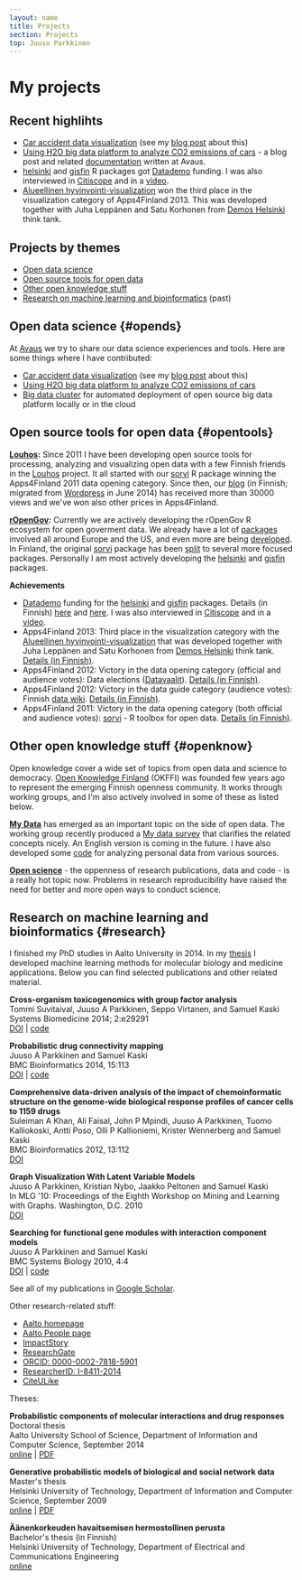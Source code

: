```yaml
---
layout: name
title: Projects
section: Projects
top: Juuso Parkkinen
---
```


# My projects

## Recent highlihts

* [Car accident data visualization][ifhackathon] (see my [blog post][ifhackathon-blog] about this)
* [Using H2O big data platform to analyze CO2 emissions of cars][trafi] - a blog post and related [documentation] written at Avaus.
* [helsinki][] and [gisfin][] R packages got [Datademo] funding. I was also interviewed in [Citiscope] and in a [video][ddvideo].
* [Alueellinen hyvinvointi-visualization][sotkanet-shiny] won the third place in the visualization category of Apps4Finland 2013. This was developed together with Juha Leppänen and Satu Korhonen from [Demos Helsinki][demos-sotkanet] think tank.

## Projects by themes

* [Open data science](#opends)
* [Open source tools for open data](#opentools)
* [Other open knowledge stuff](#openknow)
* [Research on machine learning and bioinformatics](#research) (past)


## Open data science {#opends}

At [Avaus] we try to share our data science experiences and tools. Here are some things where I have contributed:

* [Car accident data visualization][ifhackathon] (see my [blog post][ifhackathon-blog] about this)
* [Using H2O big data platform to analyze CO2 emissions of cars][trafi]
* [Big data cluster][bigdata] for automated deployment of open source big data platform locally or in the cloud
 
[ifhackathon]: https://ouzor.shinyapps.io/ifhackathon/
[ifhackathon-blog]: http://ouzor.github.io/blog/ifhackathon.html
[Avaus]: http://www.avaus.fi/
[bigdata]: https://github.com/avaus/bigdata-cluster
[trafi]: http://www.avaus.fi/business/using-h2o-big-data-platform-to-analyze-co2-emissions-of-cars
[documentation]: https://github.com/avaus/opendata/blob/master/trafi.md


## Open source tools for open data {#opentools}

**[Louhos][]:** Since 2011 I have been developing open source tools for processing, analyzing and visualizing open data with a few Finnish friends in the [Louhos][] project. It all started with our [sorvi][] R package winning the Apps4Finland 2011 data opening category. Since then, our [blog][] (in Finnish; migrated from [Wordpress][] in June 2014) has received more than 30000 views and we've won also other prices in Apps4Finland.

**[rOpenGov][]:** Currently we are actively developing the rOpenGov R ecosystem for open goverment data. We already have a lot of [packages][] involved all around Europe and the US, and even more are being [developed][]. In Finland, the original [sorvi] package has been [split][] to several more focused packages. Personally I am most actively developing the [helsinki][] and [gisfin][] packages.


**Achievements**

* [Datademo] funding for the [helsinki][] and [gisfin][] packages. Details (in Finnish) [here][ddres1] and [here][ddres2]. I was also interviewed in [Citiscope] and in a [video][ddvideo].
* Apps4Finland 2013: Third place in the visualization category with the [Alueellinen hyvinvointi-visualization][sotkanet-shiny] that was developed together with Juha Leppänen and Satu Korhonen from [Demos Helsinki][demos-sotkanet] think tank. [Details (in Finnish)][a4f-sotkanet].
* Apps4Finland 2012: Victory in the data opening category (official and audience votes): Data elections ([Datavaalit][]). [Details (in Finnish)][a4f-datavaalit].
* Apps4Finland 2012: Victory in the data guide category (audience votes): Finnish [data wiki][]. [Details (in Finnish)][a4f-datawiki].
* Apps4Finland 2011: Victory in the data opening category (both official and audience votes): [sorvi] - R toolbox for open data. [Details (in Finnish)][a4f-sorvi].


[Datademo]: http://datademo.fi/
[ddres1]: http://datademo.fi/ensimmaisen-kierroksen-tulokset/
[ddres2]: http://datademo.fi/kevatkierroksen-tulokset/
[Citiscope]: http://www.citiscope.org/story/2014/how-helsinki-mashed-open-data-regionalism
[ddvideo]: https://www.youtube.com/watch?v=p733z0bUlnw
[sotkanet-shiny]: https://ouzor.shinyapps.io/sotkanet/
[demos-sotkanet]: http://www.demoshelsinki.fi/kasi-ylos-jos-yhteiskunta-ja-data-kiinnostavat/
[a4f-sotkanet]: http://www.apps4finland.fi/kilpailutyo/alueellinen-hyvinvointi/
[a4f-sorvi]: http://apps4finland.fi/2011/10/24/datan-avaus-sorvi-avoimen-datan-tyokalupakki-r-kielelle/
[a4f-datavaalit]: http://apps4finland.fi/2012/10/28/datan-avaus-datavaalit/
[a4f-datawiki]: http://apps4finland.fi/2012/09/22/dataopas-suomalainen-datawiki/

[Louhos]: http://louhos.github.io/
[sorvi]: http://louhos.github.io/sorvi/index.html
[blog]: http://louhos.github.io/
[migrated]: http://louhos.github.io/news/2014/06/07/uusiblogi/
[Wordpress]: http://louhos.wordpress.com/
[rOpenGov]: http://ropengov.github.io/
[split]: http://louhos.github.io/news/2014/06/07/uusiblogi/
[packages]: http://ropengov.github.io/projects/
[helsinki]: https://github.com/rOpenGov/helsinki
[gisfin]: https://github.com/rOpenGov/gisfin
[developed]: https://github.com/ropengov
[Datavaalit]: http://www.datavaalit.fi/
[data wiki]: http://louhos.github.io/datawiki/




## Other open knowledge stuff {#openknow}

Open knowledge cover a wide set of topics from open data and science to democracy. [Open Knowledge Finland][okfi] (OKFFI) was founded few years ago to represent the emerging Finnish openness community. It works through working groups, and I'm also actively involved in some of these as listed below.

**[My Data]** has emerged as an important topic on the side of open data. The working group recently produced a [My data survey][mydata-survey] that clarifies the related concepts nicely. An English version is coming in the future. I have also developed some [code] for analyzing personal data from various sources.

**[Open science]** - the oppenness of research publications, data and code - is a really hot topic now. Problems in research reproducibility have raised the need for better and more open ways to conduct science. 

[okfi]: http://fi.okfn.org/
[My Data]: http://fi.okfn.org/wg/my-data/
[mydata-survey]: http://www.lvm.fi/julkaisu/4420389/my-data-johdatus-ihmiskeskeiseen-henkilotiedon-hyodyntamiseen
[code]: https://github.com/ouzor/mydata
[Open Science]: http://fi.okfn.org/wg/openscience/


## Research on machine learning and bioinformatics {#research}

I finished my PhD studies in Aalto University in 2014. In my [thesis](#theses) I developed machine learning methods for molecular biology and medicine applications. Below you can find selected publications and other related material.


<!-- Doesn't look good...
## Impact story profile
<iframe src="https://impactstory.org/embed/JuusoParkkinen" width="600" height="600"></iframe>
-->

<!--
**Probabilistic models for molecular biology and medicine**
-->

<!-- ADD toxgen -->

**Cross-organism toxicogenomics with group factor analysis**  
Tommi Suvitaival, Juuso A Parkkinen, Seppo Virtanen, and Samuel Kaski  
Systems Biomedicine 2014; 2:e29291  
[DOI](http://dx.doi.org/10.4161/sysb.29291) | [code](http://research.ics.tkk.fi/mi/software/GFAtoxgen)

**Probabilistic drug connectivity mapping**  
Juuso A Parkkinen and Samuel Kaski  
BMC Bioinformatics 2014, 15:113  
[DOI](http://dx.doi.org/10.1186/1471-2105-15-113) | [code](http://research.ics.aalto.fi/mi/software/ProbCMap/)

**Comprehensive data-driven analysis of the impact of chemoinformatic structure on the genome-wide biological response profiles of cancer cells to 1159 drugs**  
Suleiman A Khan, Ali Faisal, John P Mpindi, Juuso A Parkkinen, Tuomo Kalliokoski, Antti Poso, Olli P Kallioniemi, Krister Wennerberg and Samuel Kaski  
BMC Bioinformatics 2012, 13:112  
[DOI](http://dx.doi.org/10.1186/1471-2105-13-112)

<!--
## Probabilistic models for networks
-->

**Graph Visualization With Latent Variable Models**  
Juuso A Parkkinen, Kristian Nybo, Jaakko Peltonen and Samuel Kaski  
In MLG '10: Proceedings of the Eighth Workshop on Mining and Learning with Graphs. Washington, D.C. 2010  
[DOI](http://dx.doi.org/10.1145/1830252.1830265)

**Searching for functional gene modules with interaction component models**  
Juuso A Parkkinen and Samuel Kaski  
BMC Systems Biology 2010, 4:4  
[DOI](http://dx.doi.org/10.1186/1752-0509-4-4) | [code](http://www.cis.hut.fi/projects/mi/software/ICMg)

See all of my publications in [Google Scholar](http://scholar.google.com/citations?user=4d5VBfkAAAAJ).

Other research-related stuff:

* [Aalto homepage](http://users.ics.aalto.fi/japarkki/)
* [Aalto People page](https://people.aalto.fi/index.html?language=english#juuso_parkkinen)
* [ImpactStory](https://impactstory.org/JuusoParkkinen)
* [ResearchGate](https://www.researchgate.net/profile/Juuso_Parkkinen)
* [ORCID: 0000-0002-7818-5901](http://orcid.org/0000-0002-7818-5901)
* [ResearcherID: I-8411-2014](http://www.researcherid.com/rid/I-8411-2014)
* [CiteULike](http://www.citeulike.org/author/Parkkinen:Juuso)

Theses:

**Probabilistic components of molecular interactions and drug responses**  
Doctoral thesis  
Aalto University School of Science, Department of Information and Computer Science, September 2014  
[online](https://aaltodoc.aalto.fi/handle/123456789/13631) | [PDF](https://aaltodoc.aalto.fi/bitstream/handle/123456789/13631/isbn9789526057743.pdf?sequence=1)


**Generative probabilistic models of biological and social network data**  
Master's thesis  
Helsinki University of Technology, Department of Information and Computer Science, September 2009  
[online](https://aaltodoc.aalto.fi/handle/123456789/3104) | [PDF](https://aaltodoc.aalto.fi/bitstream/handle/123456789/3104/urn100068.pdf?sequence=1)

**Äänenkorkeuden havaitsemisen hermostollinen perusta**  
Bachelor's thesis (in Finnish)  
Helsinki University of Technology, Department of Electrical and Communications Engineering  
[online](https://aaltodoc.aalto.fi/handle/123456789/3371)




<!--
Research on computational systems biology and medicine
------------------------------------------

See the [Research](/research) page for more information and related publications.

[Project home page](http://research.ics.aalto.fi/mi/bio.shtml)

Developing advanced machine learning methods to biomedical data analysis with applications in drug discovery.

This is main project as a doctroal student at Helsinki Institute for Information Technology HIIT, Aalto University. 

Information about my doctoral research can be found at my [homepage at Aalto University](http://users.ics.aalto.fi/japarkki/)  
-->